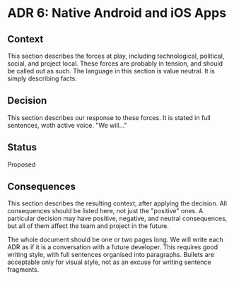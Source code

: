 # ADR 6: Native Android and iOS Apps 

## Context

This section describes the forces at play, including technological, political, social, and project local. These forces are probably in tension, and should be called out as such. The language in this section is value neutral. It is simply describing facts.

## Decision

This section describes our response to these forces. It is stated in full sentences, woth active voice. "We will..."

## Status

Proposed

## Consequences

This section describes the resulting context, after applying the decision. All consequences should be listed here, not just the "positive" ones. A particular decision may have positive, negative, and neutral consequences, but all of them affect the team and project in the future. 

The whole document should be one or two pages long. We will write each ADR as if it is a conversation with a future developer. This requires good writing style, with full sentences organised into paragraphs. Bullets are acceptable only for visual style, not as an excuse for writing sentence fragments. 
